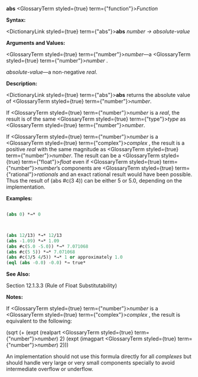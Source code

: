 **abs** <GlossaryTerm styled={true} term={"function"}><i>Function</i></GlossaryTerm> 



**Syntax:** 



<DictionaryLink styled={true} term={"abs"}><b>abs</b></DictionaryLink> *number → absolute-value* 



**Arguments and Values:** 



<GlossaryTerm styled={true} term={"number"}><i>number</i></GlossaryTerm>—a <GlossaryTerm styled={true} term={"number"}><i>number</i></GlossaryTerm> . 



*absolute-value*—a non-negative *real*. 



**Description:** 



<DictionaryLink styled={true} term={"abs"}><b>abs</b></DictionaryLink> returns the absolute value of <GlossaryTerm styled={true} term={"number"}><i>number</i></GlossaryTerm>. 



If <GlossaryTerm styled={true} term={"number"}><i>number</i></GlossaryTerm> is a *real*, the result is of the same <GlossaryTerm styled={true} term={"type"}><i>type</i></GlossaryTerm> as <GlossaryTerm styled={true} term={"number"}><i>number</i></GlossaryTerm>. 



If <GlossaryTerm styled={true} term={"number"}><i>number</i></GlossaryTerm> is a <GlossaryTerm styled={true} term={"complex"}><i>complex</i></GlossaryTerm> , the result is a positive *real* with the same magnitude as <GlossaryTerm styled={true} term={"number"}><i>number</i></GlossaryTerm>. The result can be a <GlossaryTerm styled={true} term={"float"}><i>float</i></GlossaryTerm> even if <GlossaryTerm styled={true} term={"number"}><i>number</i></GlossaryTerm>’s components are <GlossaryTerm styled={true} term={"rational"}><i>rationals</i></GlossaryTerm> and an exact rational result would have been possible. Thus the result of (abs #c(3 4)) can be either 5 or 5.0, depending on the implementation. 



**Examples:**
```lisp

(abs 0) *→* 0 



(abs 12/13) *→* 12/13 
(abs -1.09) *→* 1.09 
(abs #c(5.0 -5.0)) *→* 7.071068 
(abs #c(5 5)) *→* 7.071068 
(abs #c(3/5 4/5)) *→* 1 or approximately 1.0 
(eql (abs -0.0) -0.0) *→ true* 

```
**See Also:** 



Section 12.1.3.3 (Rule of Float Substitutability) 



**Notes:** 



If <GlossaryTerm styled={true} term={"number"}><i>number</i></GlossaryTerm> is a <GlossaryTerm styled={true} term={"complex"}><i>complex</i></GlossaryTerm> , the result is equivalent to the following: 



(sqrt (+ (expt (realpart <GlossaryTerm styled={true} term={"number"}><i>number</i></GlossaryTerm>) 2) (expt (imagpart <GlossaryTerm styled={true} term={"number"}><i>number</i></GlossaryTerm>) 2))) 



An implementation should not use this formula directly for all *complexes* but should handle very large or very small components specially to avoid intermediate overflow or underflow. 



